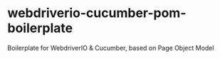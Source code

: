 # webdriverio-cucumber-pom-boilerplate
Boilerplate for WebdriverIO &amp; Cucumber, based on Page Object Model
